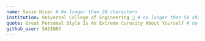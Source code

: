 ```yaml
---
name: Sasin Nisar # No longer than 28 characters
institution: Universal College of Engineering 🚩 # no longer than 58 characters
quote: Great Personal Style Is An Extreme Curosity About Yourself # no longer than 100 characters, avoid using quotes(") to guarantee the format remains the same.
github_user: SASIN83
---
```

